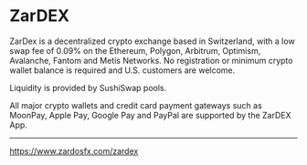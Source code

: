 # ZarDEX
ZarDex is a decentralized crypto exchange based in Switzerland, with a low swap fee of 0.09% on the Ethereum, Polygon, Arbitrum, Optimism, Avalanche, Fantom and Metis Networks. No registration or minimum crypto wallet balance is required and U.S. customers are welcome.

Liquidity is provided by SushiSwap pools.

All major crypto wallets and credit card payment gateways such as MoonPay, Apple Pay, Google Pay and PayPal are supported by the ZarDEX App.

____
https://www.zardosfx.com/zardex
